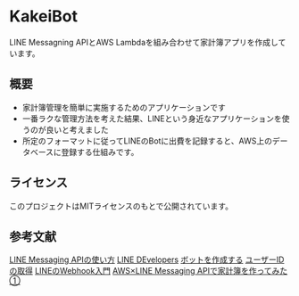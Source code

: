 # KakeiBot

LINE Messagning APIとAWS Lambdaを組み合わせて家計簿アプリを作成しています。

## 概要

- 家計簿管理を簡単に実施するためのアプリケーションです
- 一番ラクな管理方法を考えた結果、LINEという身近なアプリケーションを使うのが良いと考えました
- 所定のフォーマットに従ってLINEのBotに出費を記録すると、AWS上のデータベースに登録する仕組みです。

## ライセンス

このプロジェクトはMITライセンスのもとで公開されています。

## 参考文献
[LINE Messaging APIの使い方](https://note.com/tomisan/n/ne5d7fbd55507)
[LINE DEvelopers](https://developers.line.biz/ja/)
[ボットを作成する](https://developers.line.biz/ja/docs/messaging-api/building-bot/)
[ユーザーIDの取得](https://developers.line.biz/ja/docs/messaging-api/getting-user-ids/#page-title)
[LINEのWebhook入門](https://lineapiusecase.com/ja/api/webhook.html)
[AWS×LINE Messaging APIで家計簿を作ってみた①](https://zenn.dev/tn_a/articles/649c57463de040)

